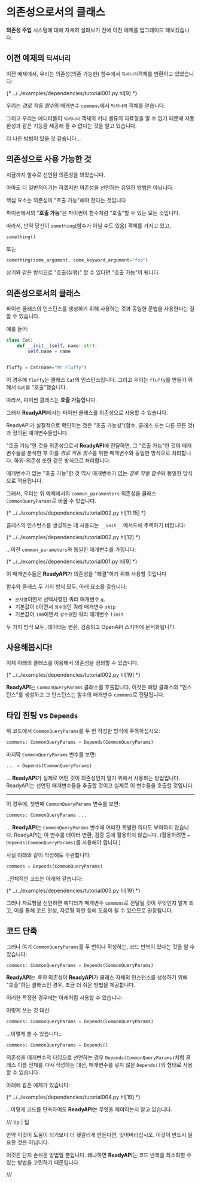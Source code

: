 # 의존성으로서의 클래스

**의존성 주입** 시스템에 대해 자세히 살펴보기 전에 이전 예제를 업그레이드 해보겠습니다.

## 이전 예제의 `딕셔너리`

이전 예제에서, 우리는 의존성(의존 가능한) 함수에서 `딕셔너리`객체를 반환하고 있었습니다:

{* ../../examples/dependencies/tutorial001.py hl[9] *}

우리는 *경로 작동 함수*의 매개변수 `commons`에서 `딕셔너리` 객체를 얻습니다.

그리고 우리는 에디터들이 `딕셔너리` 객체의 키나 밸류의 자료형을 알 수 없기 때문에 자동 완성과 같은 기능을 제공해 줄 수 없다는 것을 알고 있습니다.

더 나은 방법이 있을 것 같습니다...

## 의존성으로 사용 가능한 것

지금까지 함수로 선언된 의존성을 봐왔습니다.

아마도 더 일반적이기는 하겠지만 의존성을 선언하는 유일한 방법은 아닙니다.

핵심 요소는 의존성이 "호출 가능"해야 한다는 것입니다

파이썬에서의 "**호출 가능**"은 파이썬이 함수처럼 "호출"할 수 있는 모든 것입니다.

따라서, 만약 당신이 `something`(함수가 아닐 수도 있음) 객체를 가지고 있고,

```Python
something()
```

또는

```Python
something(some_argument, some_keyword_argument="foo")
```

상기와 같은 방식으로 "호출(실행)" 할 수 있다면 "호출 가능"이 됩니다.

## 의존성으로서의 클래스

파이썬 클래스의 인스턴스를 생성하기 위해 사용하는 것과 동일한 문법을 사용한다는 걸 알 수 있습니다.

예를 들어:

```Python
class Cat:
    def __init__(self, name: str):
        self.name = name


fluffy = Cat(name="Mr Fluffy")
```

이 경우에 `fluffy`는 클래스 `Cat`의 인스턴스입니다. 그리고 우리는 `fluffy`를 만들기 위해서 `Cat`을 "호출"했습니다.

따라서, 파이썬 클래스는 **호출 가능**합니다.

그래서 **ReadyAPI**에서는 파이썬 클래스를 의존성으로 사용할 수 있습니다.

ReadyAPI가 실질적으로 확인하는 것은 "호출 가능성"(함수, 클래스 또는 다른 모든 것)과 정의된 매개변수들입니다.

"호출 가능"한 것을 의존성으로서 **ReadyAPI**에 전달하면, 그 "호출 가능"한 것의 매개변수들을 분석한 후 이를 *경로 작동 함수*를 위한 매개변수와 동일한 방식으로 처리합니다. 하위-의존성 또한 같은 방식으로 처리합니다.

매개변수가 없는 "호출 가능"한 것 역시 매개변수가 없는 *경로 작동 함수*와 동일한 방식으로 적용됩니다.

그래서, 우리는 위 예제에서의 `common_paramenters` 의존성을 클래스 `CommonQueryParams`로 바꿀 수 있습니다.

{* ../../examples/dependencies/tutorial002.py hl[11:15] *}

클래스의 인스턴스를 생성하는 데 사용되는 `__init__` 메서드에 주목하기 바랍니다:

{* ../../examples/dependencies/tutorial002.py hl[12] *}

...이전 `common_parameters`와 동일한 매개변수를 가집니다:

{* ../../examples/dependencies/tutorial001.py hl[9] *}

이 매개변수들은 **ReadyAPI**가 의존성을 "해결"하기 위해 사용할 것입니다

함수와 클래스 두 가지 방식 모두, 아래 요소를 갖습니다:

* `문자열`이면서 선택사항인 쿼리 매개변수 `q`.
* 기본값이 `0`이면서 `정수형`인 쿼리 매개변수 `skip`
* 기본값이 `100`이면서 `정수형`인 쿼리 매개변수 `limit`

두 가지 방식 모두, 데이터는 변환, 검증되고 OpenAPI 스키마에 문서화됩니다.

## 사용해봅시다!

이제 아래의 클래스를 이용해서 의존성을 정의할 수 있습니다.

{* ../../examples/dependencies/tutorial002.py hl[19] *}

**ReadyAPI**는 `CommonQueryParams` 클래스를 호출합니다. 이것은 해당 클래스의 "인스턴스"를 생성하고 그 인스턴스는 함수의 매개변수 `commons`로 전달됩니다.

## 타입 힌팅 vs `Depends`

위 코드에서 `CommonQueryParams`를 두 번 작성한 방식에 주목하십시오:

```Python
commons: CommonQueryParams = Depends(CommonQueryParams)
```

마지막 `CommonQueryParams` 변수를 보면:

```Python
... = Depends(CommonQueryParams)
```

... **ReadyAPI**가 실제로 어떤 것이 의존성인지 알기 위해서 사용하는 방법입니다.
ReadyAPI는 선언된 매개변수들을 추출할 것이고 실제로 이 변수들을 호출할 것입니다.

---

이 경우에, 첫번째 `CommonQueryParams` 변수를 보면:

```Python
commons: CommonQueryParams ...
```

... **ReadyAPI**는 `CommonQueryParams` 변수에 어떠한 특별한 의미도 부여하지 않습니다. ReadyAPI는 이 변수를 데이터 변환, 검증 등에 활용하지 않습니다. (활용하려면 `= Depends(CommonQueryParams)`를 사용해야 합니다.)

사실 아래와 같이 작성해도 무관합니다:

```Python
commons = Depends(CommonQueryParams)
```

..전체적인 코드는 아래와 같습니다:

{* ../../examples/dependencies/tutorial003.py hl[19] *}

그러나 자료형을 선언하면 에디터가 매개변수 `commons`로 전달될 것이 무엇인지 알게 되고, 이를 통해 코드 완성, 자료형 확인 등에 도움이 될 수 있으므로 권장됩니다.

<!-- <img src="/img/tutorial/dependencies/image02.png"> -->

## 코드 단축

그러나 여기 `CommonQueryParams`를 두 번이나 작성하는, 코드 반복이 있다는 것을 알 수 있습니다:

```Python
commons: CommonQueryParams = Depends(CommonQueryParams)
```

**ReadyAPI**는 *특히* 의존성이 **ReadyAPI**가 클래스 자체의 인스턴스를 생성하기 위해 "호출"하는 클래스인 경우, 조금 더 쉬운 방법을 제공합니다.

이러한 특정한 경우에는 아래처럼 사용할 수 있습니다:

이렇게 쓰는 것 대신:

```Python
commons: CommonQueryParams = Depends(CommonQueryParams)
```

...이렇게 쓸 수 있습니다.:

```Python
commons: CommonQueryParams = Depends()
```

의존성을 매개변수의 타입으로 선언하는 경우 `Depends(CommonQueryParams)`처럼 클래스 이름 전체를 *다시* 작성하는 대신, 매개변수를 넣지 않은 `Depends()`의 형태로 사용할 수 있습니다.

아래에 같은 예제가 있습니다:

{* ../../examples/dependencies/tutorial004.py hl[19] *}

...이렇게 코드를 단축하여도 **ReadyAPI**는 무엇을 해야하는지 알고 있습니다.

/// tip | 팁

만약 이것이 도움이 되기보다 더 헷갈리게 만든다면, 잊어버리십시오. 이것이 반드시 필요한 것은 아닙니다.

이것은 단지 손쉬운 방법일 뿐입니다. 왜냐하면 **ReadyAPI**는 코드 반복을 최소화할 수 있는 방법을 고민하기 때문입니다.

///

